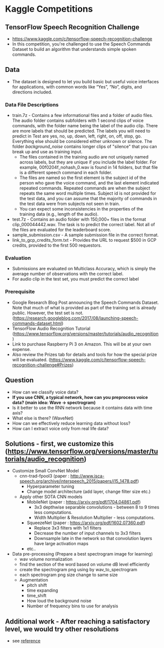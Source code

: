 # Kaggle Competitions

## TensorFlow Speech Recognition Challenge
- https://www.kaggle.com/c/tensorflow-speech-recognition-challenge
- In this competition, you're challenged to use the Speech Commands Dataset to build an algorithm that understands simple spoken commands.


## Data
- The dataset is designed to let you build basic but useful voice interfaces for applications, with common words like “Yes”, “No”, digits, and directions included. 


### Data File Descriptions
- train.7z - Contains a few informational files and a folder of audio files. The audio folder contains subfolders with 1 second clips of voice commands, with the folder name being the label of the audio clip. There are more labels that should be predicted. The labels you will need to predict in Test are yes, no, up, down, left, right, on, off, stop, go. Everything else should be considered either unknown or silence. The folder _background_noise_ contains longer clips of "silence" that you can break up and use as training input.
  - The files contained in the training audio are not uniquely named across labels, but they are unique if you include the label folder. For example, 00f0204f_nohash_0.wav is found in 14 folders, but that file is a different speech command in each folder.
  - The files are named so the first element is the subject id of the person who gave the voice command, and the last element indicated repeated commands. Repeated commands are when the subject repeats the same word multiple times. Subject id is not provided for the test data, and you can assume that the majority of commands in the test data were from subjects not seen in train.
  - You can expect some inconsistencies in the properties of the training data (e.g., length of the audio).
- test.7z - Contains an audio folder with 150,000+ files in the format clip_000044442.wav. The task is to predict the correct label. Not all of the files are evaluated for the leaderboard score.
- sample_submission.csv - A sample submission file in the correct format.
- link_to_gcp_credits_form.txt - Provides the URL to request $500 in GCP credits, provided to the first 500 requestors.


### Evaluation
- Submissions are evaluated on Multiclass Accuracy, which is simply the average number of observations with the correct label.
- For audio clip in the test set, you must predict the correct label


### Prerequisite
- Google Research Blog Post announcing the Speech Commands Dataset. Note that much of what is provided as part of the training set is already public. However, the test set is not. (https://research.googleblog.com/2017/08/launching-speech-commands-dataset.html)
- TensorFlow Audio Recognition Tutorial (https://www.tensorflow.org/versions/master/tutorials/audio_recognition)
- Link to purchase Raspberry Pi 3 on Amazon. This will be at your own expense.
- Also review the Prizes tab for details and tools for how the special prize will be evaluated. (https://www.kaggle.com/c/tensorflow-speech-recognition-challenge#Prizes)


## Question
- How can we classify voice data?
- <b> If you use CNN, a typical network, how can you preprocess voice data? (main idea: Wave -> spectrogram) </b>
- Is it better to use the RNN network because it contains data with time axis?
- What else is there? (WaveNet)
- How can we effectively reduce learning data without loss?
- How can I extract voice only from real life data?


## Solutions - first, we customize this (https://www.tensorflow.org/versions/master/tutorials/audio_recognition)
- Customize Small ConvNet Model
  - cnn-trad-fpool3 (paper : http://www.isca-speech.org/archive/interspeech_2015/papers/i15_1478.pdf)
    - Hyperparameter tuning
    - Change model architecture (add layer, change filter size etc.)
  - Apply other SOTA CNN models
    - MobileNet (paper : https://arxiv.org/pdf/1704.04861.pdf)
      - 3x3 depthwise separable convolutions - between 8 to 9 times less computations.
      - Width Multiplier & Resolution Multiplier - less computations.
    - SqueezeNet (paper : https://arxiv.org/pdf/1602.07360.pdf)
      - Replace 3x3 filters with 1x1 filters
      - Decrease the number of input channels to 3x3 filters
      - Downsample late in the network so that convolution layers have large activation maps
    - etc..
- Data pre-processing (Prepare a best spectrogram image for learning)
  - wav volume normalization
  - find the section of the word based on volume dB level efficiently
  - create the spectrogram png using by wav_to_spectrogram
  - each spectrogram png size change to same size
  - Augmentation
    - pitch shift
    - time expanding
    - time_shift
    - How loud the background noise
    - Number of frequency bins to use for analysis


## Additional work - After reaching a satisfactory level, we would try other resolutions
- see [reference](https://github.com/ace19-dev/tensorflow-speech-recognition-challenge/tree/master/reference)


